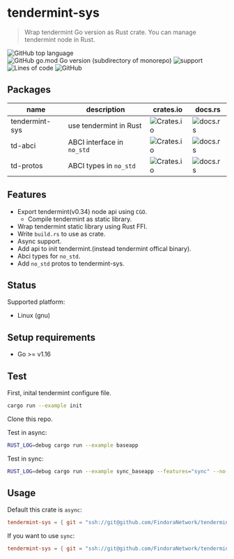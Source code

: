 # tendermint-sys

> Wrap tendermint Go version as Rust crate. You can manage tendermint node in Rust.

![GitHub top language](https://img.shields.io/github/languages/top/FindoraNetwork/tendermint-sys)
![GitHub go.mod Go version (subdirectory of monorepo)](https://img.shields.io/github/go-mod/go-version/FindoraNetwork/tendermint-sys?filename=tendermint-sys%2Ftmgo%2Fgo.mod)
![support](https://img.shields.io/badge/linux--gnu-support-success)
![Lines of code](https://img.shields.io/tokei/lines/github/FindoraNetwork/tendermint-sys)
![GitHub](https://img.shields.io/github/license/FindoraNetwork/tendermint-sys)

## Packages

| name | description | crates.io | docs.rs |
| - | - | - | - |
| tendermint-sys | use tendermint in Rust | ![Crates.io](https://img.shields.io/crates/v/tendermint-sys) | ![docs.rs](https://img.shields.io/docsrs/tendermint-sys) |
| td-abci | ABCI interface in `no_std` | ![Crates.io](https://img.shields.io/crates/v/td-abci) | ![docs.rs](https://img.shields.io/docsrs/td-abci) |
| td-protos | ABCI types in `no_std` | ![Crates.io](https://img.shields.io/crates/v/td-protos) | ![docs.rs](https://img.shields.io/docsrs/td-protos) |

## Features

- Export tendermint(v0.34) node api using `CGO`.
  - Compile tendermint as static library.
- Wrap tendermint static library using Rust FFI.
- Write `build.rs` to use as crate.
- Async support.
- Add api to init tendermint.(instead tendermint offical binary).
- Abci types for `no_std`.
- Add `no_std` protos to tendermint-sys.

## Status

Supported platform:

- Linux (gnu)

## Setup requirements

- Go >= v1.16

## Test

First, inital tendermint configure file.

``` bash
cargo run --example init
```

Clone this repo.

Test in async:
``` bash
RUST_LOG=debug cargo run --example baseapp
```

Test in sync:
``` bash
RUST_LOG=debug cargo run --example sync_baseapp --features="sync" --no-default-features
```

## Usage

Default this crate is `async`:

``` toml
tendermint-sys = { git = "ssh://git@github.com/FindoraNetwork/tendermint-sys.git" }
```

If you want to use `sync`:

``` toml
tendermint-sys = { git = "ssh://git@github.com/FindoraNetwork/tendermint-sys.git", default-features = false, features = ["sync"] }
```


